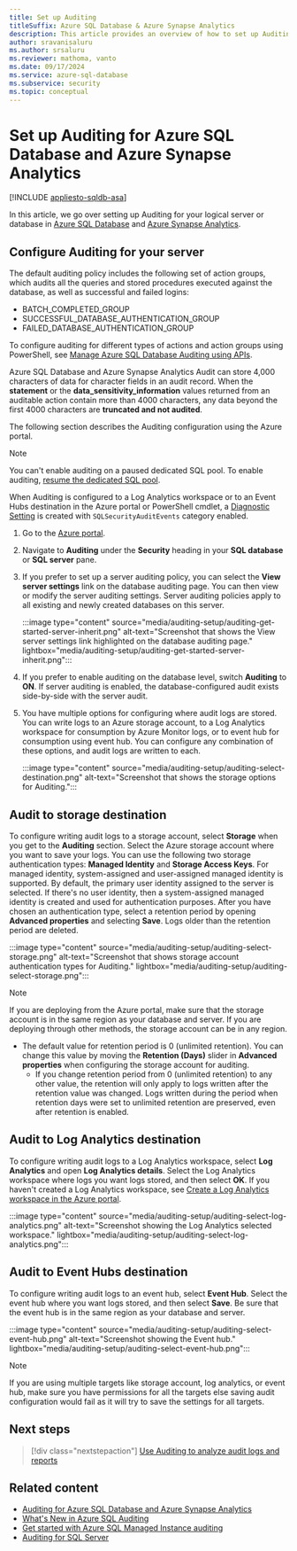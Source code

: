 ```yaml
---
title: Set up Auditing
titleSuffix: Azure SQL Database & Azure Synapse Analytics
description: This article provides an overview of how to set up Auditing and storing those audits to an Azure storage account, Log Analytics workspace, or Event Hubs destination.
author: sravanisaluru
ms.author: srsaluru
ms.reviewer: mathoma, vanto
ms.date: 09/17/2024
ms.service: azure-sql-database
ms.subservice: security
ms.topic: conceptual
---
```

# Set up Auditing for Azure SQL Database and Azure Synapse Analytics

[!INCLUDE [appliesto-sqldb-asa](../includes/appliesto-sqldb-asa.md)]

In this article, we go over setting up Auditing for your logical server or database in [Azure SQL Database](sql-database-paas-overview.md) and [Azure Synapse Analytics](/azure/synapse-analytics/sql-data-warehouse/sql-data-warehouse-overview-what-is).

## Configure Auditing for your server

The default auditing policy includes the following set of action groups, which audits all the queries and stored procedures executed against the database, as well as successful and failed logins:

- BATCH_COMPLETED_GROUP
- SUCCESSFUL_DATABASE_AUTHENTICATION_GROUP
- FAILED_DATABASE_AUTHENTICATION_GROUP

To configure auditing for different types of actions and action groups using PowerShell, see [Manage Azure SQL Database Auditing using APIs](auditing-manage-using-api.md).

Azure SQL Database and Azure Synapse Analytics Audit can store 4,000 characters of data for character fields in an audit record. When the **statement** or the **data_sensitivity_information** values returned from an auditable action contain more than 4000 characters, any data beyond the first 4000 characters are **truncated and not audited**.

The following section describes the Auditing configuration using the Azure portal.

> [!NOTE]  
> You can't enable auditing on a paused dedicated SQL pool. To enable auditing, [resume the dedicated SQL pool](/azure/synapse-analytics/sql-data-warehouse/pause-and-resume-compute-portal).
>
> When Auditing is configured to a Log Analytics workspace or to an Event Hubs destination in the Azure portal or PowerShell cmdlet, a [Diagnostic Setting](/azure/azure-monitor/essentials/diagnostic-settings) is created with `SQLSecurityAuditEvents` category enabled.

1. Go to the [Azure portal](https://portal.azure.com).
1. Navigate to **Auditing** under the **Security** heading in your **SQL database** or **SQL server** pane.
1. If you prefer to set up a server auditing policy, you can select the **View server settings** link on the database auditing page. You can then view or modify the server auditing settings. Server auditing policies apply to all existing and newly created databases on this server.

   :::image type="content" source="media/auditing-setup/auditing-get-started-server-inherit.png" alt-text="Screenshot that shows the View server settings link highlighted on the database auditing page." lightbox="media/auditing-setup/auditing-get-started-server-inherit.png":::

1. If you prefer to enable auditing on the database level, switch **Auditing** to **ON**. If server auditing is enabled, the database-configured audit exists side-by-side with the server audit.

1. You have multiple options for configuring where audit logs are stored. You can write logs to an Azure storage account, to a Log Analytics workspace for consumption by Azure Monitor logs, or to event hub for consumption using event hub. You can configure any combination of these options, and audit logs are written to each.

   :::image type="content" source="media/auditing-setup/auditing-select-destination.png" alt-text="Screenshot that shows the storage options for Auditing.":::

## Audit to storage destination

To configure writing audit logs to a storage account, select **Storage** when you get to the **Auditing** section. Select the Azure storage account where you want to save your logs. You can use the following two storage authentication types: **Managed Identity** and **Storage Access Keys**. For managed identity, system-assigned and user-assigned managed identity is supported. By default, the primary user identity assigned to the server is selected. If there's no user identity, then a system-assigned managed identity is created and used for authentication purposes. After you have chosen an authentication type, select a retention period by opening **Advanced properties** and selecting **Save**. Logs older than the retention period are deleted.

:::image type="content" source="media/auditing-setup/auditing-select-storage.png" alt-text="Screenshot that shows storage account authentication types for Auditing." lightbox="media/auditing-setup/auditing-select-storage.png":::

> [!NOTE]  
> If you are deploying from the Azure portal, make sure that the storage account is in the same region as your database and server. If you are deploying through other methods, the storage account can be in any region.

- The default value for retention period is 0 (unlimited retention). You can change this value by moving the **Retention (Days)** slider in **Advanced properties** when configuring the storage account for auditing.
  - If you change retention period from 0 (unlimited retention) to any other value, the retention will only apply to logs written after the retention value was changed. Logs written during the period when retention days were set to unlimited retention are preserved, even after retention is enabled.

## Audit to Log Analytics destination

To configure writing audit logs to a Log Analytics workspace, select **Log Analytics** and open **Log Analytics details**. Select the Log Analytics workspace where logs you want logs stored, and then select **OK**. If you haven't created a Log Analytics workspace, see [Create a Log Analytics workspace in the Azure portal](/azure/azure-monitor/logs/quick-create-workspace).

:::image type="content" source="media/auditing-setup/auditing-select-log-analytics.png" alt-text="Screenshot showing the Log Analytics selected workspace." lightbox="media/auditing-setup/auditing-select-log-analytics.png":::

## Audit to Event Hubs destination

To configure writing audit logs to an event hub, select **Event Hub**. Select the event hub where you want logs stored, and then select **Save**. Be sure that the event hub is in the same region as your database and server.

:::image type="content" source="media/auditing-setup/auditing-select-event-hub.png" alt-text="Screenshot showing the Event hub." lightbox="media/auditing-setup/auditing-select-event-hub.png":::

> [!NOTE]  
> If you are using multiple targets like storage account, log analytics, or event hub, make sure you have permissions for all the targets else saving audit configuration would fail as it will try to save the settings for all targets.

## Next steps

> [!div class="nextstepaction"]
> [Use Auditing to analyze audit logs and reports](auditing-analyze-audit-logs.md)

## Related content

- [Auditing for Azure SQL Database and Azure Synapse Analytics](auditing-overview.md)
- [What's New in Azure SQL Auditing](/Shows/Data-Exposed/Whats-New-in-Azure-SQL-Auditing)
- [Get started with Azure SQL Managed Instance auditing](../managed-instance/auditing-configure.md)
- [Auditing for SQL Server](/sql/relational-databases/security/auditing/sql-server-audit-database-engine)
